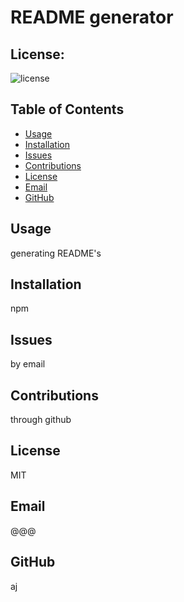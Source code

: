 # README generator
  ## License:
  ![license](https://img.shields.io/badge/license-MIT-blue.svg)


  ## Table of Contents
  - [Usage](#usage)
  - [Installation](#installation)
  - [Issues](#issues)
  - [Contributions](#contributions)
  - [License](#license)
  - [Email](#email)
  - [GitHub](#GitHub)
 
## Usage
generating README's
## Installation
npm
## Issues
by email
## Contributions
through github
## License
MIT
## Email
@@@
## GitHub
aj
